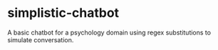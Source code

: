 # simplistic-chatbot
A basic chatbot for a psychology domain using regex substitutions to simulate conversation.